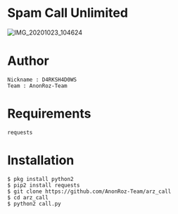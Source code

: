 # Spam Call Unlimited
![IMG_20201023_104624](https://user-images.githubusercontent.com/65480013/96954399-86848a00-151d-11eb-9c01-eab07cd373a0.jpg)

# Author
```
Nickname : D4RKSH4D0WS
Team : AnonRoz-Team
```

# Requirements
```
requests
```

# Installation
```
$ pkg install python2
$ pip2 install requests
$ git clone https://github.com/AnonRoz-Team/arz_call
$ cd arz_call
$ python2 call.py 
```
